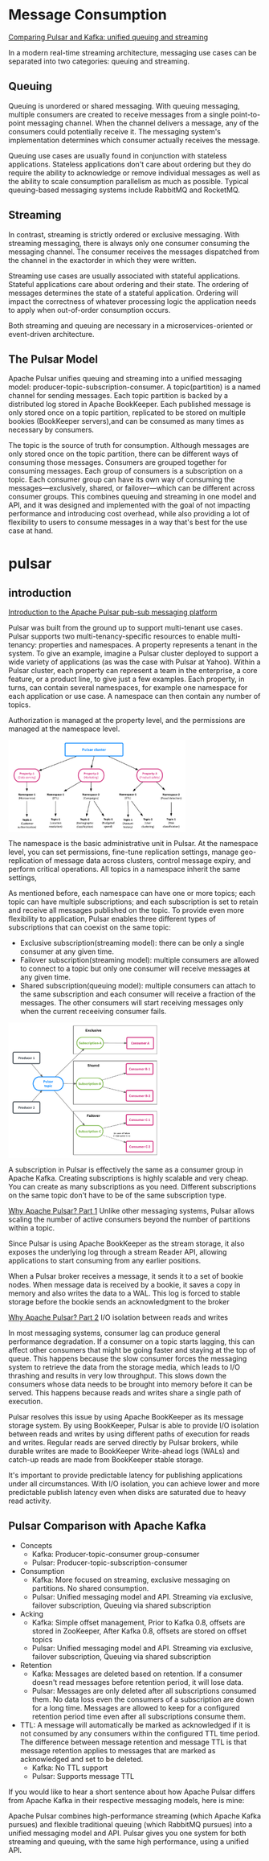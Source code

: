 # Message Consumption
[Comparing Pulsar and Kafka: unified queuing and streaming](https://streaml.io/blog/pulsar-streaming-queuing)

In a modern real-time streaming architecture, messaging use cases can be separated into two categories: queuing and streaming.

## Queuing
Queuing is unordered or shared messaging.
With queuing messaging, multiple consumers are created to receive messages from a single point-to-point messaging channel.
When the channel delivers a message, any of the consumers could potentially receive it. The messaging system's implementation determines which consumer actually receives the message.

Queuing use cases are usually found in conjunction with stateless applications.
Stateless applications don't care about ordering but they do require the ability
to acknowledge or remove individual messages as well as the ability to scale consumption parallelism as much as possible.
Typical queuing-based messaging systems include RabbitMQ and RocketMQ.

## Streaming
In contrast, streaming is strictly ordered or exclusive messaging.
With streaming messaging, there is always only one consumer consuming the messaging channel.
The consumer receives the messages dispatched from the channel in the exactorder in which they were written.

Streaming use cases are usually associated with stateful applications.
Stateful applications care about ordering and their state.  The ordering of messages determines the state of a stateful application.
Ordering will impact the correctness of whatever processing logic the application needs to apply when out-of-order consumption occurs.

Both streaming and queuing are necessary in a microservices-oriented or event-driven architecture.

## The Pulsar Model
Apache Pulsar unifies queuing and streaming into a unified messaging model: producer-topic-subscription-consumer.
A topic(partition) is a named channel for sending messages. Each topic partition is backed by a distributed log stored in Apache BookKeeper.
Each published message is only stored once on a topic partition, replicated to be stored on multiple bookies (BookKeeper servers),and can be consumed as many times as necessary by consumers.

The topic is the source of truth for consumption. Although messages are only stored once on the topic partition, there can be different ways of consuming those messages.
Consumers are grouped together for consuming messages. Each group of consumers is a subscription on a topic.
Each consumer group can have its own way of consuming the messages—exclusively, shared, or failover—which can be different across consumer groups.
This combines queuing and streaming in one model and API, and it was designed and implemented with the goal of not impacting performance and introducing cost overhead,
while also providing a lot of flexibility to users to consume messages in a way that's best for the use case at hand.

# pulsar
## introduction
[Introduction to the Apache Pulsar pub-sub messaging platform](https://streaml.io/blog/intro-to-pulsar)

Pulsar was built from the ground up to support multi-tenant use cases.
Pulsar supports two multi-tenancy-specific resources to enable multi-tenancy: properties and namespaces.
A property represents a tenant in the system. To give an example, imagine a Pulsar cluster deployed to support a wide variety of applications (as was the case with Pulsar at Yahoo).
Within a Pulsar cluster, each property can represent a team in the enterprise, a core feature, or a product line, to give just a few examples.
Each property, in turns, can contain several namespaces, for example one namespace for each application or use case.
A namespace can then contain any number of topics.

Authorization is managed at the property level, and the permissions are managed at the namespace level.

<img src="./pics/pulsar/hierarchy.png" alt="pulsar hierarchy" align="middle" width="70%"/>

The namespace is the basic administrative unit in Pulsar.
At the namespace level, you can set permissions, fine-tune replication settings, manage geo-replication of message data across clusters, control message expiry, and perform critical operations.
All topics in a namespace inherit the same settings,

As mentioned before, each namespace can have one or more topics;
each topic can have multiple subscriptions; and each subscription is set to retain and receive all messages published on the topic.
To provide even more flexibility to application, Pulsar enables three different types of subscriptions that can coexist on the same topic:

- Exclusive subscription(streaming model): there can be only a single consumer at any given time.
- Failover subscription(streaming model): multiple consumers are allowed to connect to a topic but only one consumer will receive messages at any given time.
- Shared subscription(queuing model): multiple consumers can attach to the same subscription and each consumer will receive a fraction of the messages.
  The other consumers will start receiving messages only when the current receeiving consumer fails.

<img src="./pics/pulsar/subscription_types.png" alt="subscription_types" align="middle" width="60%"/>

A subscription in Pulsar is effectively the same as a consumer group in Apache Kafka.
Creating subscriptions is highly scalable and very cheap. You can create as many subscriptions as you need.
Different subscriptions on the same topic don't have to be of the same subscription type.

[Why Apache Pulsar? Part 1](https://streaml.io/blog/why-apache-pulsar)
Unlike other messaging systems, Pulsar allows scaling the number of active consumers beyond the number of partitions within a topic.

Since Pulsar is using Apache BookKeeper as the stream storage, it also exposes the underlying log through a stream Reader API, allowing applications to start consuming from any earlier positions.

When a Pulsar broker receives a message, it sends it to a set of bookie nodes. When message data is received by a bookie, it saves a copy in memory and also writes the data to a WAL.
This log is forced to stable storage before the bookie sends an acknowledgment to the broker

[Why Apache Pulsar? Part 2](https://streaml.io/blog/why-apache-pulsar-part-2)
I/O isolation between reads and writes

In most messaging systems, consumer lag can produce general performance degradation.
If a consumer on a topic starts lagging, this can affect other consumers that might be going faster and staying at the top of queue.
This happens because the slow consumer forces the messaging system to retrieve the data from the storage media, which leads to I/O thrashing and results in very low throughput.
This slows down the consumers whose data needs to be brought into memory before it can be served. This happens because reads and writes share a single path of execution.

Pulsar resolves this issue by using Apache BookKeeper as its message storage system.
By using BookKeeper, Pulsar is able to provide I/O isolation between reads and writes by using different paths of execution for reads and writes.
Regular reads are served directly by Pulsar brokers, while durable writes are made to BookKeeper Write-ahead logs (WALs) and catch-up reads are made from BookKeeper stable storage.

It's important to provide predictable latency for publishing applications under all circumstances.
With I/O isolation, you can achieve lower and more predictable publish latency even when disks are saturated due to heavy read activity.

## Pulsar Comparison with Apache Kafka
- Concepts
  - Kafka: Producer-topic-consumer group-consumer
  - Pulsar: Producer-topic-subscription-consumer
- Consumption
  - Kafka: More focused on streaming, exclusive messaging on partitions. No shared consumption.
  - Pulsar: Unified messaging model and API. Streaming via exclusive, failover subscription, Queuing via shared subscription
- Acking
  - Kafka: Simple offset management, Prior to Kafka 0.8, offsets are stored in ZooKeeper, After Kafka 0.8, offsets are stored on offset topics
  - Pulsar: Unified messaging model and API. Streaming via exclusive, failover subscription, Queuing via shared subscription
- Retention
  - Kafka: Messages are deleted based on retention. If a consumer doesn't read messages before retention period, it will lose data.
  - Pulsar: Messages are only deleted after all subscriptions consumed them. No data loss even the consumers of a subscription are down for a long time.
    Messages are allowed to keep for a configured retention period time even after all subscriptions consume them.
- TTL: A message will automatically be marked as acknowledged if it is not consumed by any consumers within the configured TTL time period.
  The difference between message retention and message TTL is that message retention applies to messages that are marked as acknowledged and set to be deleted. 
  - Kafka: No TTL support
  - Pulsar: Supports message TTL

If you would like to hear a short sentence about how Apache Pulsar differs from Apache Kafka in their respective messaging models, here is mine:

Apache Pulsar combines high-performance streaming (which Apache Kafka pursues) and flexible traditional queuing (which RabbitMQ pursues) into a unified messaging model and API.
Pulsar gives you one system for both streaming and queuing, with the same high performance, using a unified API.

